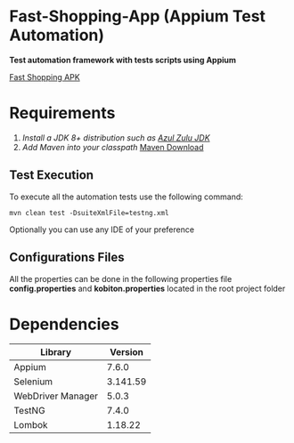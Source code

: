 # Fast-Shopping-App (Appium Test Automation)

**Test automation framework with tests scripts using Appium**

[Fast Shopping APK](https://f-droid.org/repo/me.wolszon.fastshopping_23.apk)

# Requirements

 1. *Install a JDK 8+ distribution such as  [Azul Zulu JDK](https://www.azul.com/downloads/?package=jdk)*  
 2. *Add Maven into your classpath* [Maven Download](https://maven.apache.org/download.cgi)



## Test Execution

To execute all the automation tests use the following command:

    mvn clean test -DsuiteXmlFile=testng.xml

Optionally you can use any IDE of  your preference


## Configurations Files

All the properties can be done in the following  properties file **config.properties** and **kobiton.properties**
located in the root project folder

# Dependencies

| Library| Version |
|--|--|
|Appium|  7.6.0|
|Selenium  |  3.141.59|
|WebDriver Manager| 5.0.3 |
|TestNG	   | 7.4.0	 |
|Lombok| 1.18.22|







